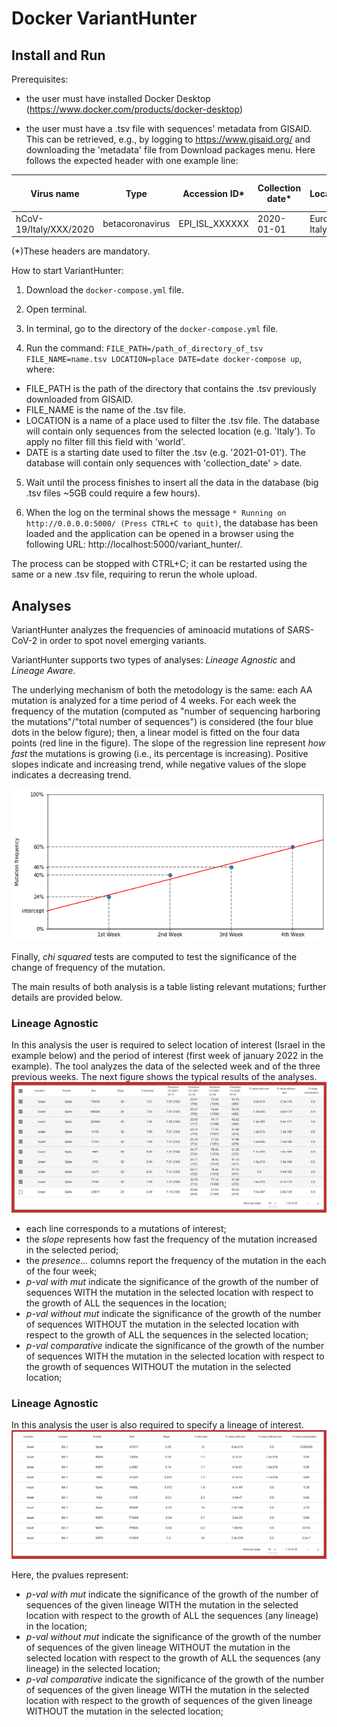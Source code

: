 # Docker VariantHunter

## Install and Run

Prerequisites:
- the user must have installed Docker Desktop (https://www.docker.com/products/docker-desktop)

- the user must have a .tsv file with sequences' metadata from GISAID. This can be retrieved, e.g., by logging to https://www.gisaid.org/ and downloading the 'metadata' file from Download packages menu. Here follows the expected header with one example line: 

| Virus name | Type | Accession ID* | Collection date* | Location* | Additional location information | Sequence length | Host | Patient age | Gender | Clade | Pango lineage* | Pangolin version | Variant | AA Substitutions* | Submission date | Is reference? | Is complete? | Is high coverage? | Is low coverage? | N-Content | GC-Content
| --- | --- | --- | --- |--- | --- | --- | --- | --- | --- | --- | --- | --- | --- | --- | --- | --- | --- | --- | --- | --- | --- |
hCoV-19/Italy/XXX/2020 | betacoronavirus | EPI_ISL_XXXXXX | 2020-01-01 | Europe / Italy / Italy |  | 29903 | Human | unknown | unknown | G | B.1 | 2021-01-01 |  | (NSP15_A283V,NSP12_P323L,Spike_D614G) | 2020-04-17 |  | True | True |  | 0.0068649119282 | 0.379674275888 |

(*)These headers are mandatory.

How to start VariantHunter:
1) Download the `docker-compose.yml` file.

2) Open terminal.

3) In terminal, go to the directory of the `docker-compose.yml` file.

4) Run the command: `FILE_PATH=/path_of_directory_of_tsv FILE_NAME=name.tsv LOCATION=place DATE=date docker-compose up`, where:

  - FILE_PATH is the path of the directory that contains the .tsv previously downloaded from GISAID.
  - FILE_NAME is the name of the .tsv file.
  - LOCATION is a name of a place used to filter the .tsv file. The database will contain only sequences from the selected location (e.g. 'Italy'). To apply no filter fill this field with 'world'.
  - DATE is a starting date used to filter the .tsv (e.g. '2021-01-01'). The database will contain only sequences with 'collection_date' > date.

5) Wait until the process finishes to insert all the data in the database (big .tsv files ~5GB could require a few hours).

6) When the log on the terminal shows the message `* Running on http://0.0.0.0:5000/ (Press CTRL+C to quit)`, the database has been loaded and the application can be opened in a browser using the following URL: http://localhost:5000/variant_hunter/.

The process can be stopped with CTRL+C; it can be restarted using the same or a new .tsv file, requiring to rerun the whole upload.


## Analyses
VariantHunter analyzes the frequencies of aminoacid mutations of SARS-CoV-2 in order to spot novel emerging variants.

VariantHunter supports two types of analyses: *Lineage Agnostic* and *Lineage Aware*.

The underlying mechanism of both the metodology is the same: each AA mutation is analyzed for a time period of 4 weeks. For each week the frequency of the mutation (computed as "number of sequencing harboring the mutations"/"total number of sequences") is considered (the four blue dots in the below figure); then, a linear model is fitted on the four data points (red line in the figure). The slope of the regression line represent *how fast* the mutations is growing (i.e., its percentage is increasing). Positive slopes indicate and increasing trend, while negative values of the slope indicates a decreasing trend.

![plot](./src/line.jpg)

Finally, *chi squared* tests are computed to test the significance of the change of frequency of the mutation.

The main results of both analysis is a table listing relevant mutations; further details are provided below.

### Lineage Agnostic

In this analysis the user is required to select location of interest (Israel in the example below) and the period of interest (first week of january 2022 in the example). The tool analyzes the data of the selected week and of the three previous weeks. The next figure shows the typical results of the analyses.
![plot](./src/without_lineage.jpg)

- each line corresponds to a mutations of interest;
- the *slope* represents how fast the frequency of the mutation increased in the selected period;
- the *presence...* columns report the frequency of the mutation in the each of the four week;
- *p-val with mut* indicate the significance of the growth of the number of sequences WITH the mutation in the selected location with respect to the growth of ALL the sequences in the location;
- *p-val without mut* indicate the significance of the growth of the number of sequences WITHOUT the mutation in the selected location with respect to the growth of ALL the sequences in the selected location;
- *p-val comparative* indicate the significance of the growth of the number of sequences WITH the mutation in the selected location with respect to the growth of sequences WITHOUT the mutation in the selected location;


### Lineage Agnostic

In this analysis the user is also required to specify a lineage of interest.
![plot](./src/with_lineage.jpg)

Here, the pvalues represent:
- *p-val with mut* indicate the significance of the growth of the number of sequences of the given lineage WITH the mutation in the selected location with respect to the growth of ALL the sequences (any lineage) in the location;
- *p-val without mut* indicate the significance of the growth of the number of sequences of the given lineage WITHOUT the mutation in the selected location with respect to the growth of ALL the sequences (any lineage) in the selected location;
- *p-val comparative* indicate the significance of the growth of the number of sequences of the given lineage WITH the mutation in the selected location with respect to the growth of sequences of the given lineage WITHOUT the mutation in the selected location;
